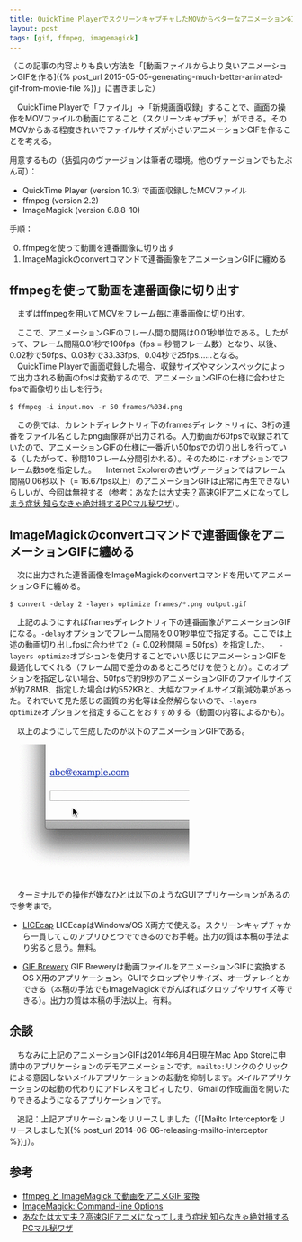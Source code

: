 ```yaml
---
title: QuickTime PlayerでスクリーンキャプチャしたMOVからベターなアニメーションGIFを作る
layout: post
tags: [gif, ffmpeg, imagemagick]
---
```

（この記事の内容よりも良い方法を「[動画ファイルからより良いアニメーションGIFを作る]({% post_url 2015-05-05-generating-much-better-animated-gif-from-movie-file %})」に書きました）

　QuickTime Playerで「ファイル」→「新規画面収録」することで、画面の操作をMOVファイルの動画にすること（スクリーンキャプチャ）ができる。そのMOVからある程度きれいでファイルサイズが小さいアニメーションGIFを作ることを考える。

用意するもの（括弧内のヴァージョンは筆者の環境。他のヴァージョンでもたぶん可）：

- QuickTime Player (version 10.3) で画面収録したMOVファイル
- ffmpeg (version 2.2)
- ImageMagick (version 6.8.8-10)

手順：

0. ffmpegを使って動画を連番画像に切り出す
0. ImageMagickのconvertコマンドで連番画像をアニメーションGIFに纏める

## ffmpegを使って動画を連番画像に切り出す

　まずはffmpegを用いてMOVをフレーム毎に連番画像に切り出す。

　ここで、アニメーションGIFのフレーム間の間隔は0.01秒単位である。したがって、フレーム間隔0.01秒で100fps（fps = 秒間フレーム数）となり、以後、0.02秒で50fps、0.03秒で33.33fps、0.04秒で25fps……となる。
　QuickTime Playerで画面収録した場合、収録サイズやマシンスペックによって出力される動画のfpsは変動するので、アニメーションGIFの仕様に合わせたfpsで画像切り出しを行う。

```
$ ffmpeg -i input.mov -r 50 frames/%03d.png
```

　この例では、カレントディレクトリィ下のframesディレクトリィに、3桁の連番をファイル名としたpng画像群が出力される。入力動画が60fpsで収録されていたので、アニメーションGIFの仕様に一番近い50fpsでの切り出しを行っている（したがって、秒間10フレーム分間引かれる）。そのために`-r`オプションでフレーム数`50`を指定した。
　Internet Explorerの古いヴァージョンではフレーム間隔0.06秒以下（= 16.67fps以上）のアニメーションGIFは正常に再生できないらしいが、今回は無視する（参考：[あなたは大丈夫？高速GIFアニメになってしまう症状 知らなきゃ絶対損するPCマル秘ワザ](http://daredemopc.blog51.fc2.com/blog-entry-712.html)）。

## ImageMagickのconvertコマンドで連番画像をアニメーションGIFに纏める

　次に出力された連番画像をImageMagickのconvertコマンドを用いてアニメーションGIFに纏める。

```
$ convert -delay 2 -layers optimize frames/*.png output.gif
```

　上記のようにすればframesディレクトリィ下の連番画像がアニメーションGIFになる。`-delay`オプションでフレーム間隔を0.01秒単位で指定する。ここでは上述の動画切り出しfpsに合わせて`2`（= 0.02秒間隔 = 50fps）を指定した。
　`-layers optimize`オプションを使用することでいい感じにアニメーションGIFを最適化してくれる（フレーム間で差分のあるところだけを使うとか）。このオプションを指定しない場合、50fpsで約9秒のアニメーションGIFのファイルサイズが約7.8MB、指定した場合は約552KBと、大幅なファイルサイズ削減効果があった。それでいて見た感じの画質の劣化等は全然解らないので、`-layers optimize`オプションを指定することをおすすめする（動画の内容によるかも）。

　以上のようにして生成したのが以下のアニメーションGIFである。

![](/blog/img/20140604/output.gif)

　ターミナルでの操作が嫌なひとは以下のようなGUIアプリケーションがあるので参考まで。

- [LICEcap](http://www.cockos.com/licecap/)
  LICEcapはWindows/OS X両方で使える。スクリーンキャプチャから一貫してこのアプリひとつでできるのでお手軽。出力の質は本稿の手法より劣ると思う。無料。

- [GIF Brewery](http://gifbrewery.com)
  GIF Breweryは動画ファイルをアニメーションGIFに変換するOS X用のアプリケーション。GUIでクロップやリサイズ、オーヴァレイとかできる（本稿の手法でもImageMagickでがんばればクロップやリサイズ等できる）。出力の質は本稿の手法以上。有料。

## 余談

　ちなみに上記のアニメーションGIFは2014年6月4日現在Mac App Storeに申請中のアプリケーションのデモアニメーションです。`mailto:`リンクのクリックによる意図しないメイルアプリケーションの起動を抑制します。メイルアプリケーションの起動の代わりにアドレスをコピィしたり、Gmailの作成画面を開いたりできるようになるアプリケーションです。

　追記：上記アプリケーションをリリースしました（「[Mailto Interceptorをリリースしました]({% post_url 2014-06-06-releasing-mailto-interceptor %})」）。

## 参考

- [ffmpeg と ImageMagick で動画をアニメGIF 変換](http://futuremix.org/2012/03/ffmpeg-imagemagick-animation-gif)
- [ImageMagick: Command-line Options](http://www.imagemagick.org/script/command-line-options.php)
- [あなたは大丈夫？高速GIFアニメになってしまう症状 知らなきゃ絶対損するPCマル秘ワザ](http://daredemopc.blog51.fc2.com/blog-entry-712.html)
